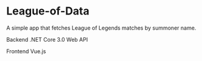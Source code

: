 # League-of-Data

A simple app that fetches League of Legends matches by summoner name.

Backend .NET Core 3.0 Web API 

Frontend Vue.js
